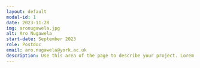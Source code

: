 ```yaml
---
layout: default
modal-id: 1
date: 2023-11-28
img: aronugawela.jpg
alt: Aro Nugawela
start-date: September 2023
role: Postdoc
email: aro.nugawela@york.ac.uk
description: Use this area of the page to describe your project. Lorem ipsum dolor sit amet, consectetur adipisicing elit. Mollitia neque assumenda ipsam nihil, molestias magnam, recusandae quos quis inventore quisquam velit asperiores, vitae? Reprehenderit soluta, eos quod consequuntur itaque. Nam.
---
```

